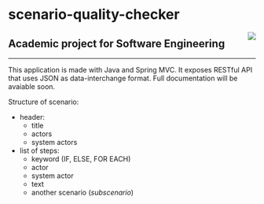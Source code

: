 # scenario-quality-checker
<img align="right" src="https://travis-ci.com/adrianmisko/scenario-quality-checker.svg?branch=master" />

## Academic project for Software Engineering

<hr />

This application is made with Java and Spring MVC. It exposes RESTful API that uses JSON as data-interchange format.
Full documentation will be avaiable soon.

Structure of scenario:
* header:
   * title
   * actors
   * system actors
* list of steps:
   * keyword (IF, ELSE, FOR EACH)
   * actor
   * system actor
   * text
   * another scenario (*subscenario*)


